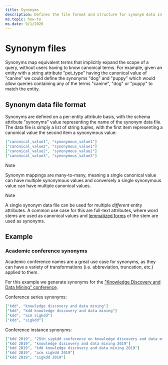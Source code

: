 ```yaml
---
title: Synonyms
description: Defines the file format and structure for synonym data in MAKES
ms.topic: how-to
ms.date: 9/1/2020
---
```


# Synonym files

Synonyms map equivalent terms that implicitly expand the scope of a query, without users having to know canonical terms. For example, given an entity with a string attribute "pet_type" having the canonical value of "canine" we could define the synonyms "dog" and "puppy" which would allow queries containing any of the terms "canine", "dog" or "puppy" to match the entity.

## Synonym data file format

Synonyms are defined on a per-entity attribute basis, with the schema attribute "synonyms" value representing the name of the synonym data file. The data file is simply a list of string tuples, with the first item representing a canonical value the second item a synonymous value:

``` JSON
["canonical_value1", "synonymous_value1"]
["canonical_value2", "synonymous_value1"]
["canonical_value2", "synonymous_value2"]
["canonical_value3", "synonymous_value3"]
```

> [!NOTE]
> Synonym mappings are many-to-many, meaning a single canonical value can have multiple synonymous values and conversely a single synonymous value can have multiple canonical values.

> [!NOTE]
> A single synonym data file can be used for multiple *different* entity attributes. A common use case for this are full-text attributes, where word stems are used as canonical values and [lemmatized forms](https://en.wikipedia.org/wiki/Lemmatisation) of the stem are used as synonyms.

## Example

### Academic conference synonyms

Academic conference names are a great use case for synonyms, as they can have a variety of transformations (i.e. abbreviation, truncation, etc.) applied to them.

For this example we generate synonyms for the ["Knowledge Discovery and Data Mining" conference](https://academic.microsoft.com/conference/1130985203).

Conference series synonyms:

``` JSON
["kdd", "knowledge discovery and data mining"]
["kdd", "kdd knowledge discovery and data mining"]
["kdd", "acm sigkdd"]
["kdd", "sigkdd"]
```

Conference instance synonyms:

``` JSON
["kdd 2019", "25th sigkdd conference on knowledge discovery and data mining"]
["kdd 2019", "knowledge discovery and data mining 2019"]
["kdd 2019", "kdd knowledge discovery and data mining 2019"]
["kdd 2019", "acm sigkdd 2019"]
["kdd 2019", "sigkdd 2019"]
```

